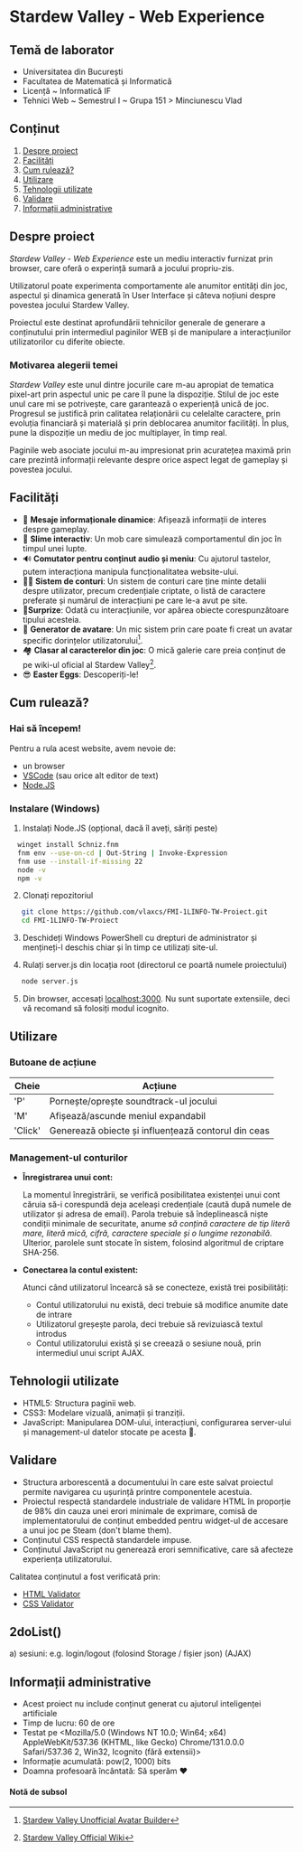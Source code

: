# Stardew Valley - Web Experience
## **Temă de laborator**
- Universitatea din București
- Facultatea de Matematică și Informatică
- Licență ~ Informatică IF
- Tehnici Web ~ Semestrul I ~ Grupa 151 > Minciunescu Vlad

## **Conținut**

1. [Despre proiect](#despre-proiect)
2. [Facilități](#facilități)
3. [Cum rulează?](#cum-rulează)
4. [Utilizare](#utilizare)
5. [Tehnologii utilizate](#tehnologii-utilizate)
6. [Validare](#validare)
7. [Informații administrative](#informații-administrative)

## **Despre proiect**

*Stardew Valley - Web Experience* este un mediu interactiv furnizat prin browser, care oferă o experință sumară a jocului propriu-zis.

Utilizatorul poate experimenta comportamente ale anumitor entități din joc, aspectul și dinamica generată în User Interface și câteva noțiuni despre povestea jocului Stardew Valley.

Proiectul este destinat aprofundării tehnicilor generale de generare a conținutului prin intermediul paginilor WEB și de manipulare a interacțiunilor utilizatorilor cu diferite obiecte.

### Motivarea alegerii temei

*Stardew Valley* este unul dintre jocurile care m-au apropiat de tematica pixel-art prin aspectul unic pe care îl pune la dispoziție. Stilul de joc este unul care mi se potrivește, care garantează o experiență unică de joc. Progresul se justifică prin calitatea relaționării cu celelalte caractere, prin evoluția financiară și materială și prin deblocarea anumitor facilități. În plus, pune la dispoziție un mediu de joc multiplayer, în timp real.

Paginile web asociate jocului m-au impresionat prin acuratețea maximă prin care prezintă informații relevante despre orice aspect legat de gameplay și povestea jocului.




## **Facilități**

- 📝 **Mesaje informaționale dinamice**: Afișează informații de interes despre gameplay.
- 🍙 **Slime interactiv**: Un mob care simulează comportamentul din joc în timpul unei lupte.
- 🔊 **Comutator pentru conținut audio și meniu**: Cu ajutorul tastelor, putem interacționa manipula funcționalitatea website-ului.
- 👨‍💼 **Sistem de conturi**: Un sistem de conturi care ține minte detalii despre utilizator, precum credențiale criptate, o listă de caractere preferate și numărul de interacțiuni pe care le-a avut pe site.
- 🌟**Surprize**: Odată cu interacțiunile, vor apărea obiecte corespunzătoare tipului acesteia.
- 🎨 **Generator de avatare**: Un mic sistem prin care poate fi creat un avatar specific dorințelor utilizatorului[^1].
- 🏘 **Clasar al caracterelor din joc**: O mică galerie care preia conținut de pe wiki-ul oficial al Stardew Valley[^2].
- 😎 **Easter Eggs**: Descoperiți-le!

## **Cum rulează?**

### Hai să începem!

Pentru a rula acest website, avem nevoie de:
- un browser
- [VSCode](https://code.visualstudio.com/) (sau orice alt editor de text)
- [Node.JS](https://nodejs.org/en)

### Instalare (Windows)

1. Instalați Node.JS (opțional, dacă îl aveți, săriți peste)
```bash
  winget install Schniz.fnm
  fnm env --use-on-cd | Out-String | Invoke-Expression
  fnm use --install-if-missing 22
  node -v
  npm -v
```
2. Clonați repozitoriul
```bash
   git clone https://github.com/vlaxcs/FMI-1LINFO-TW-Proiect.git
   cd FMI-1LINFO-TW-Proiect
```
3. Deschideți Windows PowerShell cu drepturi de administrator și mențineți-l deschis chiar și în timp ce utilizați site-ul.

4. Rulați server.js din locația root (directorul ce poartă numele proiectului)
```bash
   node server.js
```
5. Din browser, accesați [localhost:3000](http://localhost:3000/). Nu sunt suportate extensiile, deci vă recomand să folosiți modul icognito.

## **Utilizare**

### **Butoane de acțiune**

| Cheie   | Acțiune                                             |
|---------|-----------------------------------------------------|
| 'P'     | Pornește/oprește soundtrack-ul jocului
| 'M'     | Afișează/ascunde meniul expandabil
| 'Click' | Generează obiecte și influențează contorul din ceas

### **Management-ul conturilor**

- **Înregistrarea unui cont:**

  La momentul înregistrării, se verifică posibilitatea existenței unui cont căruia să-i corespundă deja aceleași credențiale (caută după numele de utilizator și adresa de email).
  Parola trebuie să îndeplinească niște condiții minimale de securitate, anume *să conțină caractere de tip literă mare, literă mică, cifră, caractere speciale și o lungime rezonabilă*.
  Ulterior, parolele sunt stocate în sistem, folosind algoritmul de criptare SHA-256.

- **Conectarea la contul existent:**

  Atunci când utilizatorul încearcă să se conecteze, există trei posibilități:
    - Contul utilizatorului nu există, deci trebuie să modifice anumite date de intrare
    - Utilizatorul greșește parola, deci trebuie să revizuiască textul introdus
    - Contul utilizatorului există și se creează o sesiune nouă, prin intermediul unui script AJAX.

## **Tehnologii utilizate**
- HTML5: Structura paginii web.
- CSS3: Modelare vizuală, animații și tranziții.
- JavaScript: Manipularea DOM-ului, interacțiuni, configurarea server-ului și management-ul datelor stocate pe acesta 🍪.

## **Validare**
- Structura arborescentă a documentului în care este salvat proiectul permite navigarea cu ușurință printre componentele acestuia.
- Proiectul respectă standardele industriale de validare HTML în proporție de 98% din cauza unei erori minimale de exprimare, comisă de implementatorului de conținut embedded pentru widget-ul de accesare a unui joc pe Steam (don't blame them). 
- Conținutul CSS respectă standardele impuse.
- Conținutul JavaScript nu generează erori semnificative, care să afecteze experiența utilizatorului.

Calitatea conținutul a fost verificată prin:
- [HTML Validator](https://validator.w3.org/)
- [CSS Validator](https://jigsaw.w3.org/css-validator/)

## 2doList()

a) sesiuni: e.g. login/logout (folosind Storage / fișier json) (AJAX)

## **Informații administrative**
- Acest proiect nu include conținut generat cu ajutorul inteligenței artificiale
- Timp de lucru: 60 de ore
- Testat pe <Mozilla/5.0 (Windows NT 10.0; Win64; x64) AppleWebKit/537.36 (KHTML, like Gecko) Chrome/131.0.0.0 Safari/537.36
2, Win32, Icognito (fără extensii)>
- Informație acumulată: pow(2, 1000) bits
- Doamna profesoară încântată: Să sperăm ❤

#### Notă de subsol
[^1]: [Stardew Valley Unofficial Avatar Builder](https://jazzybee.itch.io/sdvcharactercreator)
[^2]: [Stardew Valley Official Wiki](https://stardewvalleywiki.com/Stardew_Valley_Wiki)
